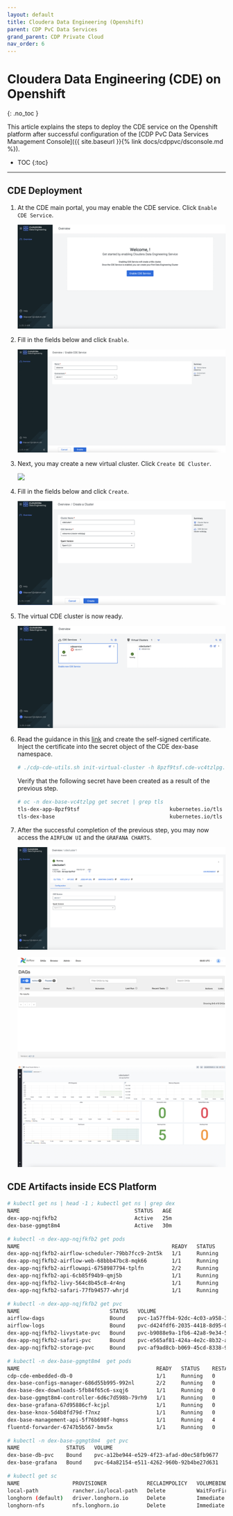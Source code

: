 ```yaml
---
layout: default
title: Cloudera Data Engineering (Openshift)
parent: CDP PvC Data Services
grand_parent: CDP Private Cloud
nav_order: 6
---
```


# Cloudera Data Engineering (CDE) on Openshift
{: .no_toc }

This article explains the steps to deploy the CDE service on the Openshift platform after successful configuration of the [CDP PvC Data Services Management Console]({{ site.baseurl }}{% link docs/cdppvc/dsconsole.md %}).

- TOC
{:toc}

---


## CDE Deployment


    
1. At the CDE main portal, you may enable the CDE service. Click `Enable CDE Service`.      

    ![](../../assets/images/cde/cde1.png)

2. Fill in the fields below and click `Enable`.

    ![](../../assets/images/cde/cdeocp1.png)
    
3. Next, you may create a new virtual cluster. Click `Create DE Cluster`.        
    
    ![](../../assets/images/cde/cdeocp2.png)
    
4. Fill in the fields below and click `Create`.    
    
    ![](../../assets/images/cde/cdeocp3.png)
    
5. The virtual CDE cluster is now ready. 
    
    ![](../../assets/images/cde/cdeocp4.png)
  
6. Read the guidance in this [link](https://docs.cloudera.com/data-engineering/1.3.4/manage-clusters/topics/cde-private-cloud-create-cluster.html) and create the self-signed certificate. Inject the certificate into the secret object of the CDE dex-base namespace.
    
    ```bash
    # ./cdp-cde-utils.sh init-virtual-cluster -h 8pzf9tsf.cde-vc4tzlpg.apps.apps.ocp4.cdpkvm.cldr -a
    ```
    
    Verify that the following secret have been created as a result of the previous step.
    ```bash
    # oc -n dex-base-vc4tzlpg get secret | grep tls
    tls-dex-app-8pzf9tsf                             kubernetes.io/tls                     2      81m
    tls-dex-base                                     kubernetes.io/tls                     2      81m
    ```

7. After the successful completion of the previous step, you may now access the `AIRFLOW UI` and the `GRAFANA CHARTS`.

    ![](../../assets/images/cde/cdeocp5.png)
    
    ![](../../assets/images/cde/cdeocp6.png)
    
    ![](../../assets/images/cde/cdeocp7.png)
    
## CDE Artifacts inside ECS Platform

   ```bash
# kubectl get ns | head -1 ; kubectl get ns | grep dex
NAME                                     STATUS   AGE
dex-app-nqjfkfb2                         Active   25m
dex-base-ggmgt8m4                        Active   30m
   ```

   ```bash
# kubectl -n dex-app-nqjfkfb2 get pods
NAME                                                 READY   STATUS    RESTARTS   AGE
dex-app-nqjfkfb2-airflow-scheduler-79bb7fcc9-2nt5k   1/1     Running   0          31m
dex-app-nqjfkfb2-airflow-web-68bbb47bc8-mqk66        1/1     Running   0          31m
dex-app-nqjfkfb2-airflowapi-6758987794-tplfn         2/2     Running   2          31m
dex-app-nqjfkfb2-api-6cb85f94b9-qmj5b                1/1     Running   0          31m
dex-app-nqjfkfb2-livy-564c8b45c8-4r4ng               1/1     Running   0          31m
dex-app-nqjfkfb2-safari-77fb94577-whrjd              1/1     Running   0          31m
   ```
   
   ```bash
# kubectl -n dex-app-nqjfkfb2 get pvc
NAME                             STATUS   VOLUME                                     CAPACITY   ACCESS MODES   STORAGECLASS   AGE
airflow-dags                     Bound    pvc-1a57ffb4-92dc-4c03-a958-38702549ceb1   100Gi      RWX            longhorn-nfs   28m
airflow-logs                     Bound    pvc-d424fdf6-2035-4418-8d95-03769926a069   100Gi      RWX            longhorn-nfs   28m
dex-app-nqjfkfb2-livystate-pvc   Bound    pvc-b9088e9a-1fb6-42a8-9e34-5135f0e1ce07   100Gi      RWX            longhorn-nfs   28m
dex-app-nqjfkfb2-safari-pvc      Bound    pvc-e565af81-424a-4e2c-8b32-ade212159492   100Gi      RWX            longhorn-nfs   28m
dex-app-nqjfkfb2-storage-pvc     Bound    pvc-af9ad8cb-b069-45cd-8338-97351ba0bacd   100Gi      RWX            longhorn-nfs   28m
   ```
   
   ```bash
# kubectl -n dex-base-ggmgt8m4  get pods
NAME                                            READY   STATUS    RESTARTS   AGE
cdp-cde-embedded-db-0                           1/1     Running   0          34m
dex-base-configs-manager-686d55b995-992nl       2/2     Running   0          34m
dex-base-dex-downloads-5fb84f65c6-sxqj6         1/1     Running   0          34m
dex-base-ggmgt8m4-controller-6d6c7d598b-79rh9   1/1     Running   0          34m
dex-base-grafana-67d95886cf-kcjpl               1/1     Running   0          34m
dex-base-knox-5d4b8fd79d-f7nxz                  1/1     Running   0          34m
dex-base-management-api-5f76b698f-hqmss         1/1     Running   4          34m
fluentd-forwarder-6747b5b567-bmv5x              1/1     Running   0          34m
   ```
   
   ```bash   
# kubectl -n dex-base-ggmgt8m4  get pvc
NAME               STATUS   VOLUME                                     CAPACITY   ACCESS MODES   STORAGECLASS   AGE
dex-base-db-pvc    Bound    pvc-a12be944-e529-4f23-afad-d0ec58fb9677   100Gi      RWO            longhorn       34m
dex-base-grafana   Bound    pvc-64a82154-e511-4262-960b-92b4be27d631   10Gi       RWO            longhorn       34m
   ```
   
   ```bash   
# kubectl get sc
NAME                 PROVISIONER             RECLAIMPOLICY   VOLUMEBINDINGMODE      ALLOWVOLUMEEXPANSION   AGE
local-path           rancher.io/local-path   Delete          WaitForFirstConsumer   false                  3d12h
longhorn (default)   driver.longhorn.io      Delete          Immediate              true                   3d12h
longhorn-nfs         nfs.longhorn.io         Delete          Immediate              false                  3d12h
   ```


